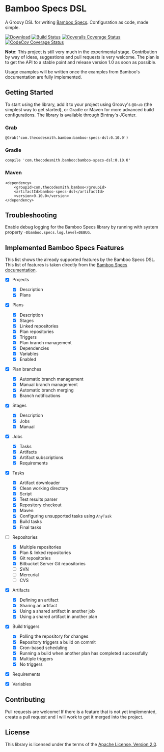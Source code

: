 # Bamboo Specs DSL

A Groovy DSL for writing [Bamboo
Specs](https://confluence.atlassian.com/bamboo/bamboo-specs-894743906.html).
Configuration as code, made simple.

[![Download](https://api.bintray.com/packages/thecodesmith/maven/bamboo-specs-dsl/images/download.svg)](https://bintray.com/thecodesmith/maven/bamboo-specs-dsl/_latestVersion)
[![Build Status](https://travis-ci.org/thecodesmith/bamboo-specs-dsl.svg?branch=master)](https://travis-ci.org/thecodesmith/bamboo-specs-dsl)
[![Coveralls Coverage Status](https://coveralls.io/repos/github/thecodesmith/bamboo-specs-dsl/badge.svg?branch=master)](https://coveralls.io/github/thecodesmith/bamboo-specs-dsl?branch=master)
[![CodeCov Coverage Status](https://codecov.io/gh/thecodesmith/bamboo-specs-dsl/branch/master/graph/badge.svg)](https://codecov.io/gh/thecodesmith/bamboo-specs-dsl)

**Note:** This project is still very much in the experimental stage. Contribution by
way of ideas, suggestions and pull requests is very welcome. The plan is to get
the API to a stable point and release version 1.0 as soon as possible.

Usage examples will be written once the examples from Bamboo's documentation are
fully implemented.


## Getting Started

To start using the library, add it to your project using Groovy's `@Grab` (the
simplest way to get started), or Gradle or Maven for more advanced build
configurations. The library is available through Bintray's JCenter.

### Grab

    @Grab('com.thecodesmith.bamboo:bamboo-specs-dsl:0.10.0')

### Gradle

    compile 'com.thecodesmith.bamboo:bamboo-specs-dsl:0.10.0'

### Maven

    <dependency>
        <groupId>com.thecodesmith.bamboo</groupId>
        <artifactId>bamboo-specs-dsl</artifactId>
        <version>0.10.0</version>
    </dependency>


## Troubleshooting

Enable debug logging for the Bamboo Specs library by running with system
property `-Dbamboo.specs.log.level=DEBUG`.


## Implemented Bamboo Specs Features

This list shows the already supported features by the Bamboo Specs DSL.
This list of features is taken directly from the [Bamboo Specs
documentation](https://docs.atlassian.com/bamboo-specs-docs/latest).

- [x] Projects
    - [x] Description
    - [x] Plans
- [x] Plans
    - [x] Description
    - [x] Stages
    - [x] Linked repositories
    - [x] Plan repositories
    - [x] Triggers
    - [x] Plan branch management
    - [x] Dependencies
    - [x] Variables
    - [x] Enabled
- [x] Plan branches
    - [x] Automatic branch management
    - [x] Manual branch management
    - [x] Automatic branch merging
    - [x] Branch notifications
- [x] Stages
    - [x] Description
    - [x] Jobs
    - [x] Manual
- [x] Jobs
    - [x] Tasks
    - [x] Artifacts
    - [x] Artifact subscriptions
    - [x] Requirements
- [x] Tasks
    - [x] Artifact downloader
    - [x] Clean working directory
    - [x] Script
    - [x] Test results parser
    - [x] Repository checkout
    - [x] Maven
    - [x] Configuring unsupported tasks using `AnyTask`
    - [x] Build tasks
    - [x] Final tasks
- [ ] Repositories
    - [x] Multiple repositories
    - [x] Plan & linked repositories
    - [x] Git repositories
    - [x] Bitbucket Server Git repositories
    - [ ] SVN
    - [ ] Mercurial
    - [ ] CVS
- [x] Artifacts
    - [x] Defining an artifact
    - [x] Sharing an artifact
    - [x] Using a shared artifact in another job
    - [x] Using a shared artifact in another plan
- [x] Build triggers
    - [x] Polling the repository for changes
    - [x] Repository triggers a build on commit
    - [x] Cron-based scheduling
    - [x] Running a build when another plan has completed successfully
    - [x] Multiple triggers
    - [x] No triggers
- [x] Requirements
- [x] Variables


## Contributing

Pull requests are welcome! If there is a feature that is not yet implemented,
create a pull request and I will work to get it merged into the project.


## License

This library is licensed under the terms of the [Apache License, Version
2.0](http://www.apache.org/licenses/LICENSE-2.0.html).
